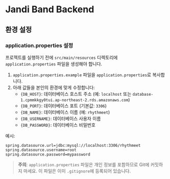 # Jandi Band Backend

## 환경 설정

### application.properties 설정

프로젝트를 실행하기 전에 `src/main/resources` 디렉토리에 `application.properties` 파일을 생성해야 합니다.

1. `application.properties.example` 파일을 `application.properties`로 복사합니다.
2. 아래 값들을 본인의 환경에 맞게 수정합니다:
   - `{DB_HOST}`: 데이터베이스 호스트 주소 (예: `localhost` 또는 `database-1.cpmmkkgy0tui.ap-northeast-2.rds.amazonaws.com`)
   - `{DB_PORT}`: 데이터베이스 포트 (기본값: `3306`)
   - `{DB_NAME}`: 데이터베이스 이름 (예: `rhythmeet`)
   - `{DB_USERNAME}`: 데이터베이스 사용자 이름
   - `{DB_PASSWORD}`: 데이터베이스 비밀번호

예시:
```properties
spring.datasource.url=jdbc:mysql://localhost:3306/rhythmeet
spring.datasource.username=root
spring.datasource.password=mypassword
```

> **주의**: `application.properties` 파일은 개인 정보를 포함하므로 Git에 커밋하지 마세요. 이 파일은 이미 `.gitignore`에 등록되어 있습니다.
